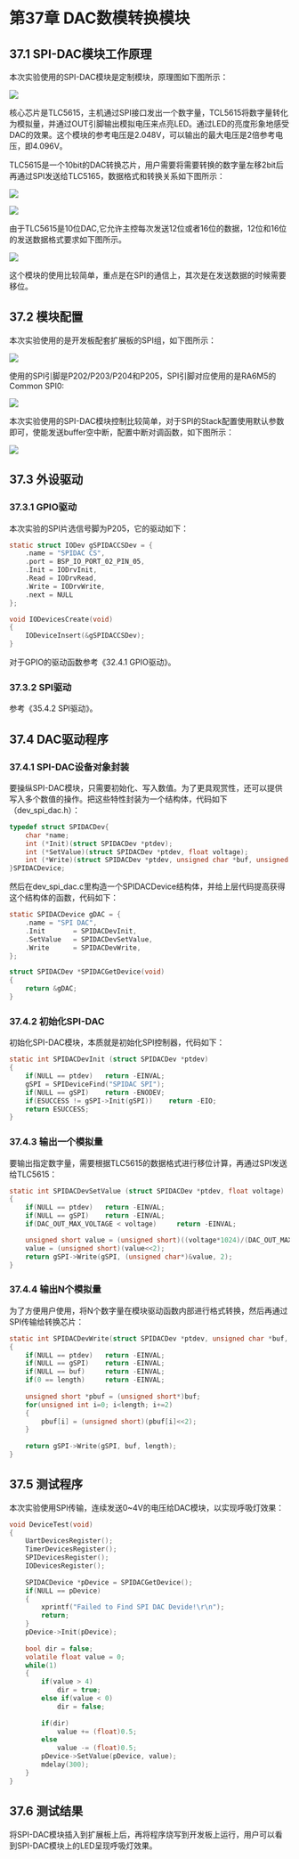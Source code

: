 # 第37章 DAC数模转换模块

## 37.1 SPI-DAC模块工作原理

本次实验使用的SPI-DAC模块是定制模块，原理图如下图所示：

![](http://photos.100ask.net/renesas-docs/DShanMCU_RA6M5/object_oriented_module_programming_method_in_ARM_embedded_system/chapter-37\image1.png) 

核心芯片是TLC5615，主机通过SPI接口发出一个数字量，TCL5615将数字量转化为模拟量，并通过OUT引脚输出模拟电压来点亮LED。通过LED的亮度形象地感受DAC的效果。这个模块的参考电压是2.048V，可以输出的最大电压是2倍参考电压，即4.096V。

TLC5615是一个10bit的DAC转换芯片，用户需要将需要转换的数字量左移2bit后再通过SPI发送给TLC5165，数据格式和转换关系如下图所示：

![](http://photos.100ask.net/renesas-docs/DShanMCU_RA6M5/object_oriented_module_programming_method_in_ARM_embedded_system/chapter-37\image2.png)  

![](http://photos.100ask.net/renesas-docs/DShanMCU_RA6M5/object_oriented_module_programming_method_in_ARM_embedded_system/chapter-37\image3.png)  

由于TLC5615是10位DAC,它允许主控每次发送12位或者16位的数据，12位和16位的发送数据格式要求如下图所示。

![](http://photos.100ask.net/renesas-docs/DShanMCU_RA6M5/object_oriented_module_programming_method_in_ARM_embedded_system/chapter-37\image4.png)  

这个模块的使用比较简单，重点是在SPI的通信上，其次是在发送数据的时候需要移位。

## 37.2 模块配置

本次实验使用的是开发板配套扩展板的SPI组，如下图所示：

![](http://photos.100ask.net/renesas-docs/DShanMCU_RA6M5/object_oriented_module_programming_method_in_ARM_embedded_system/chapter-37\image5.PNG)  

使用的SPI引脚是P202/P203/P204和P205，SPI引脚对应使用的是RA6M5的Common SPI0:

![](http://photos.100ask.net/renesas-docs/DShanMCU_RA6M5/object_oriented_module_programming_method_in_ARM_embedded_system/chapter-37\image6.PNG)  

本次实验使用的SPI-DAC模块控制比较简单，对于SPI的Stack配置使用默认参数即可，使能发送buffer空中断，配置中断对调函数，如下图所示：

![](http://photos.100ask.net/renesas-docs/DShanMCU_RA6M5/object_oriented_module_programming_method_in_ARM_embedded_system/chapter-37\image7.png) 

## 37.3 外设驱动

### 37.3.1 GPIO驱动

本次实验的SPI片选信号脚为P205，它的驱动如下：

```C
static struct IODev gSPIDACCSDev = {
    .name = "SPIDAC CS",
    .port = BSP_IO_PORT_02_PIN_05,
    .Init = IODrvInit,
    .Read = IODrvRead,
    .Write = IODrvWrite,
    .next = NULL
};

void IODevicesCreate(void)
{
    IODeviceInsert(&gSPIDACCSDev);
}
```

对于GPIO的驱动函数参考《32.4.1 GPIO驱动》。

### 37.3.2 SPI驱动

参考《35.4.2 SPI驱动》。

## 37.4 DAC驱动程序

### 37.4.1 SPI-DAC设备对象封装

要操纵SPI-DAC模块，只需要初始化、写入数值。为了更具观赏性，还可以提供写入多个数值的操作。把这些特性封装为一个结构体，代码如下（dev_spi_dac.h）：

```C
typedef struct SPIDACDev{
    char *name;
    int (*Init)(struct SPIDACDev *ptdev);
    int (*SetValue)(struct SPIDACDev *ptdev, float voltage);
    int (*Write)(struct SPIDACDev *ptdev, unsigned char *buf, unsigned int length);
}SPIDACDevice;
```

然后在dev_spi_dac.c里构造一个SPIDACDevice结构体，并给上层代码提高获得这个结构体的函数，代码如下：

```C
static SPIDACDevice gDAC = {
    .name = "SPI DAC",
    .Init       = SPIDACDevInit,
    .SetValue   = SPIDACDevSetValue,
    .Write      = SPIDACDevWrite,
};

struct SPIDACDev *SPIDACGetDevice(void)
{
    return &gDAC;
}
```

### 37.4.2 初始化SPI-DAC 

初始化SPI-DAC模块，本质就是初始化SPI控制器，代码如下：

```C
static int SPIDACDevInit (struct SPIDACDev *ptdev)
{
    if(NULL == ptdev)   return -EINVAL;
    gSPI = SPIDeviceFind("SPIDAC SPI");
    if(NULL == gSPI)    return -ENODEV;
    if(ESUCCESS != gSPI->Init(gSPI))    return -EIO;
    return ESUCCESS;
}
```

### 37.4.3 输出一个模拟量

要输出指定数字量，需要根据TLC5615的数据格式进行移位计算，再通过SPI发送给TLC5615：

```C
static int SPIDACDevSetValue (struct SPIDACDev *ptdev, float voltage)
{
    if(NULL == ptdev)   return -EINVAL;
    if(NULL == gSPI)    return -EINVAL;
    if(DAC_OUT_MAX_VOLTAGE < voltage)     return -EINVAL;

    unsigned short value = (unsigned short)((voltage*1024)/(DAC_OUT_MAX_VOLTAGE));
    value = (unsigned short)(value<<2);
    return gSPI->Write(gSPI, (unsigned char*)&value, 2);
}
```

### 37.4.4 输出N个模拟量

为了方便用户使用，将N个数字量在模块驱动函数内部进行格式转换，然后再通过SPI传输给转换芯片：

```C
static int SPIDACDevWrite(struct SPIDACDev *ptdev, unsigned char *buf, unsigned int length)
{
    if(NULL == ptdev)   return -EINVAL;
    if(NULL == gSPI)    return -EINVAL;
    if(NULL == buf)     return -EINVAL;
    if(0 == length)     return -EINVAL;
    
    unsigned short *pbuf = (unsigned short*)buf;
    for(unsigned int i=0; i<length; i+=2)
    {
        pbuf[i] = (unsigned short)(pbuf[i]<<2);
    }
    
    return gSPI->Write(gSPI, buf, length);
}
```

## 37.5 测试程序

本次实验使用SPI传输，连续发送0~4V的电压给DAC模块，以实现呼吸灯效果：

```C
void DeviceTest(void)
{
    UartDevicesRegister();
    TimerDevicesRegister();
    SPIDevicesRegister();
    IODevicesRegister();
    
    SPIDACDevice *pDevice = SPIDACGetDevice();
    if(NULL == pDevice)
    {
        xprintf("Failed to Find SPI DAC Devide!\r\n");
        return;
    }
    pDevice->Init(pDevice);
    
    bool dir = false;
    volatile float value = 0;
    while(1)
    {
        if(value > 4)
            dir = true;
        else if(value < 0)
            dir = false;
        
        if(dir)
            value += (float)0.5;
        else
            value -= (float)0.5;
        pDevice->SetValue(pDevice, value);
        mdelay(300);
    }
}
```

## 37.6 测试结果

将SPI-DAC模块插入到扩展板上后，再将程序烧写到开发板上运行，用户可以看到SPI-DAC模块上的LED呈现呼吸灯效果。